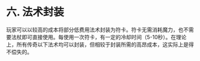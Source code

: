 # 六. 法术封装

玩家可以以较高的成本将部分低费用法术封装为符卡。符卡无需消耗魔力，也不需要法杖即可直接使用。每使用一次符卡，有一定的冷却时间（5-10秒）。在理论上，所有传奇以下法术均可以封装，但相较于封装所需的高昂成本，这实际上是得不偿失的。